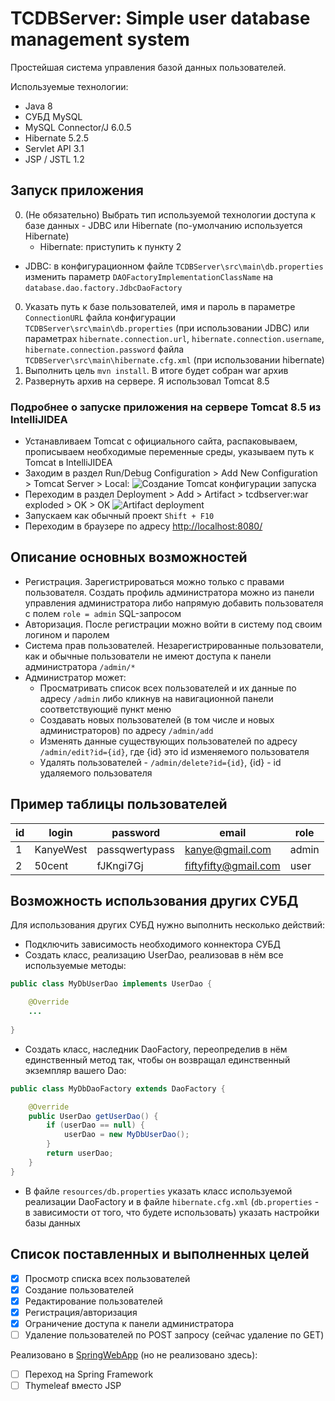# TCDBServer: Simple user database management system

Простейшая система управления базой данных пользователей.

Используемые технологии:
- Java 8
- СУБД MySQL
- MySQL Connector/J 6.0.5
- Hibernate 5.2.5
- Servlet API 3.1
- JSP / JSTL 1.2

## Запуск приложения

0. (Не обязательно) Выбрать тип используемой технологии доступа к базе данных - JDBC или Hibernate (по-умолчанию используется Hibernate)
	* Hibernate: приступить к пункту 2
  * JDBC: в конфигурационном файле `TCDBServer\src\main\db.properties` изменить параметр `DAOFactoryImplementationClassName` на `database.dao.factory.JdbcDaoFactory`
0. Указать путь к базе пользователей, имя и пароль в параметре `ConnectionURL` файла конфигурации `TCDBServer\src\main\db.properties` 
(при использовании JDBC) или параметрах `hibernate.connection.url`, `hibernate.connection.username`, `hibernate.connection.password` 
файла `TCDBServer\src\main\hibernate.cfg.xml` (при использовании hibernate)
0. Выполнить цель `mvn install`. В итоге будет собран war архив
0. Развернуть архив на сервере. Я использовал Tomcat 8.5

### Подробнее о запуске приложения на сервере Tomcat 8.5 из IntelliJIDEA

- Устанавливаем Tomcat с официального сайта, распаковываем, прописываем необходимые переменные среды, указываем путь к Tomcat в 
IntelliJIDEA
- Заходим в раздел Run/Debug Configuration > Add New Configuration > Tomcat Server > Local: ![Создание Tomcat конфигурации запуска](http://i.piccy.info/i9/261462933d520ef793032b07b9abe0a6/1487953491/49821/1122373/2017_02_24_19_24_08_800.jpg)
- Переходим в раздел Deployment > Add > Artifact > tcdbserver:war exploded > OK > OK
![Artifact deployment](http://i.piccy.info/i9/f1bab4e3e085c9427ea0d7db17add13c/1487954240/42741/1122373/2_800.jpg)
- Запускаем как обычный проект `Shift + F10`
- Переходим в браузере по адресу [http://localhost:8080/](http://localhost:8080/)

## Описание основных возможностей

- Регистрация. Зарегистрироваться можно только с правами пользователя. Создать профиль администратора можно из панели управления администратора либо напрямую добавить пользователя с полем `role = admin` SQL-запросом
- Авторизация. После регистрации можно войти в систему под своим логином и паролем
- Система прав пользователей. Незарегистрированные пользователи, как и обычные пользователи не имеют доступа к панели администратора `/admin/*`
- Администратор может:
	- Просматривать список всех пользователей и их данные по адресу `/admin` либо кликнув на навигационной панели соответствующиё 
	пункт меню
	- Создавать новых пользователей (в том числе и новых администраторов) по адресу `/admin/add`
	- Изменять данные существующих пользователей по адресу `/admin/edit?id={id}`, где {id} это id изменяемого пользователя
	- Удалять пользователей - `/admin/delete?id={id}`, {id} - id удаляемого пользователя

## Пример таблицы пользователей

id | login | password | email | role
---|-------|----------|-------|-----
1 | KanyeWest | passqwertypass | kanye@gmail.com | admin
2 | 50cent  | fJKngi7Gj | fiftyfifty@gmail.com | user

## Возможность использования других СУБД

Для использования других СУБД нужно выполнить несколько действий:
- Подключить зависимость необходимого коннектора СУБД
- Создать класс, реализацию UserDao, реализовав в нём все используемые методы:
```java
public class MyDbUserDao implements UserDao {

	@Override
	...
	
}
```
- Создать класс, наследник DaoFactory, переопределив в нём единственный метод так, чтобы он возвращал единственный экземпляр вашего Dao:
```java
public class MyDbDaoFactory extends DaoFactory {

	@Override
	public UserDao getUserDao() {
		if (userDao == null) {
			userDao = new MyDbUserDao();
		}
		return userDao;
	}
}
```
- В файле `resources/db.properties` указать класс используемой реализации DaoFactory и в файле `hibernate.cfg.xml` (`db.properties` - в зависимости от того, что будете использовать) указать настройки базы данных
	
## Список поставленных и выполненных целей

- [x] Просмотр списка всех пользователей
- [x] Создание пользователей
- [x] Редактирование пользователей
- [x] Регистрация/авторизация
- [x] Ограничение доступа к панели администратора
- [ ] Удаление пользователей по POST запросу (сейчас удаление по GET)

Реализовано в [SpringWebApp](https://github.com/kolya-t/SpringWebApp) (но не реализовано здесь):

- [ ] Переход на Spring Framework
- [ ] Thymeleaf вместо JSP
